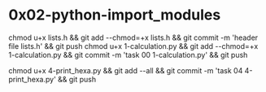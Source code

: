 # 0x02-python-import_modules


chmod u+x lists.h && git add --chmod=+x lists.h && git commit -m 'header file lists.h' && git push
chmod u+x 1-calculation.py && git add --chmod=+x 1-calculation.py && git commit -m 'task 00 1-calculation.py' && git push

chmod u+x 4-print_hexa.py && git add --all && git commit -m 'task 04 4-print_hexa.py' && git push
